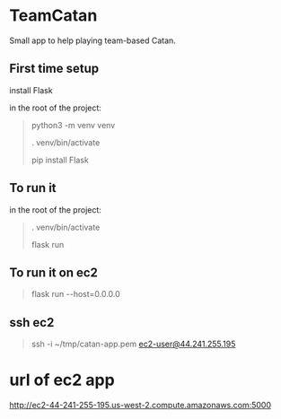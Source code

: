 # TeamCatan
Small app to help playing team-based Catan.

## First time setup
install Flask

in the root of the project:
> python3 -m venv venv
> 
> . venv/bin/activate
> 
> pip install Flask
 
 

## To run it
in the root of the project:
> . venv/bin/activate
> 
> flask run 

## To run it on ec2
> flask run --host=0.0.0.0

## ssh ec2
> ssh -i ~/tmp/catan-app.pem ec2-user@44.241.255.195
 
 
# url of ec2 app
http://ec2-44-241-255-195.us-west-2.compute.amazonaws.com:5000
